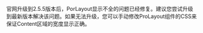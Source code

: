官网升级到2.5.5版本后，PorLayout显示不全的问题已经修复。建议您尝试升级到最新版本解决该问题。如果无法升级，您可以手动修改ProLayout组件的CSS来保证Content区域的宽度显示正确。
